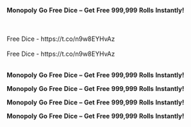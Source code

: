 <strong>Monopoly</strong> <strong>Go</strong> <strong>Free</strong> <strong>Dice</strong> <strong>–</strong> <strong>Get</strong> <strong>Free</strong> <strong>999,999</strong> <strong>Rolls</strong> <strong>Instantly!</strong>

<br>
<br>Free Dice - https://t.co/n9w8EYHvAz
<br>
<br>Free Dice - https://t.co/n9w8EYHvAz
<br>
<br>

<strong>Monopoly</strong> <strong>Go</strong> <strong>Free</strong> <strong>Dice</strong> <strong>–</strong> <strong>Get</strong> <strong>Free</strong> <strong>999,999</strong> <strong>Rolls</strong> <strong>Instantly!</strong>

<strong>Monopoly</strong> <strong>Go</strong> <strong>Free</strong> <strong>Dice</strong> <strong>–</strong> <strong>Get</strong> <strong>Free</strong> <strong>999,999</strong> <strong>Rolls</strong> <strong>Instantly!</strong>

<strong>Monopoly</strong> <strong>Go</strong> <strong>Free</strong> <strong>Dice</strong> <strong>–</strong> <strong>Get</strong> <strong>Free</strong> <strong>999,999</strong> <strong>Rolls</strong> <strong>Instantly!</strong>

<strong>Monopoly</strong> <strong>Go</strong> <strong>Free</strong> <strong>Dice</strong> <strong>–</strong> <strong>Get</strong> <strong>Free</strong> <strong>999,999</strong> <strong>Rolls</strong> <strong>Instantly!</strong>
